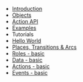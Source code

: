 * [Introduction](/)
* [Objects](objects.md)
* [Action API](actions.md)
* [Examples](examples.md)
* Tutorials
* [Hello World](tutorials/helloWorld.md)
* [Places, Transitions & Arcs](tutorials/places_transitions_arcs.md)
* [Roles - basic](tutorials/roles-basic.md)
* [Data - basic](tutorials/data-basic.md)
* [Actions - basic](tutorials/actions-basic.md)
* [Events - basic](tutorials/events-basic.md)
<!-- * [Extensions](extensions.md)
* [Cookbook](cookbook.md) -->